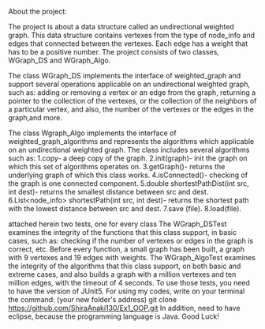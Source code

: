 About the project:

The project is about a data structure called an undirectional weighted graph.
This data structure contains vertexes from the type of node_info and edges that 
connected between the vertexes. Each edge has a weight that has to be a positive number.
The project consists of two classes, WGraph_DS and WGraph_Algo.

The class WGraph_DS implements the interface of weighted_graph and 
support several operations applicable on an undirectional weighted graph, such as: 
adding or removing a vertex or an edge from the graph, returning a pointer to the collection of the vertexes, 
or the collection of the neighbors of a particular vertex, and also, the number of the vertexes 
or the edges in the graph,and more.

The class Wgraph_Algo implements the interface of weighted_graph_algorithms and represents the algorithms 
which applicable on an undirectional weighted graph. The class includes several algorithms such as:
1.copy- a deep copy of the graph.
2.init(graph)- init the graph on which this set of algorithms operates on.
3.getGraph()- returns the underlying graph of which this class works.
4.isConnected()- checking of the graph is one connected component.
5.double shortestPathDist(int src, int dest)- returns the smallest distance between src and dest.
6.List<node_info> shortestPath(int src, int dest)- returns the shortest path with the lowest distance 
between src and dest.
7.save (file).
8.load(file).

attached herein two tests, one for every class
The WGraph_DSTest examines the integrity of the functions that this class support, in basic cases, such as: 
checking if the number of vertexes or edges in the graph is correct, etc. Before every function,
 a small graph has been built, a graph with 9 vertexes and 19 edges with weights.
The WGraph_AlgoTest examines the integrity of the algorithms that this class support, 
on both basic and extreme cases, and also builds a graph with a million vertexes and ten million edges, 
with the timeout of 4 seconds.
To use those tests, you need to have the version of JUnit5. 
For using my codes, write on your terminal the command:
(your new folder's address) git clone https://github.com/ShiraAnaki130/Ex1_OOP.git 
In addition, need to have eclipse, because the programming language is Java.
 Good Luck!
